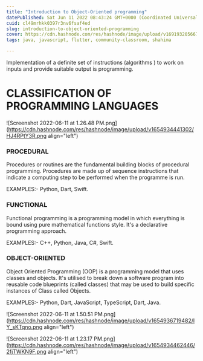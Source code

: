 ```yaml
---
title: "Introduction to Object-Oriented programming"
datePublished: Sat Jun 11 2022 08:43:24 GMT+0000 (Coordinated Universal Time)
cuid: cl49mrhkk0397r3nv6fsaf4ed
slug: introduction-to-object-oriented-programming
cover: https://cdn.hashnode.com/res/hashnode/image/upload/v1691932056677/be0a6ae5-26e7-4da2-a33c-6d782a92c5e8.png
tags: java, javascript, flutter, community-classroom, shahima

---
```


Implementation of a definite set of instructions (algorithms ) to work on inputs and provide suitable output is programming.

# CLASSIFICATION OF PROGRAMMING LANGUAGES

![Screenshot 2022-06-11 at 1.26.48 PM.png](https://cdn.hashnode.com/res/hashnode/image/upload/v1654934441302/HJ4RPtY3R.png align="left")

### PROCEDURAL

Procedures or routines are the fundamental building blocks of procedural programming. Procedures are made up of sequence instructions that indicate a computing step to be performed when the programme is run.

EXAMPLES:- Python, Dart, Swift.

### FUNCTIONAL

Functional programming is a programming model in which everything is bound using pure mathematical functions style. It's a declarative programming approach.

EXAMPLES:- C++, Python, Java, C#, Swift.

### OBJECT-ORIENTED

Object Oriented Programming (OOP) is a programming model that uses classes and objects. It's utilised to break down a software program into reusable code blueprints (called classes) that may be used to build specific instances of Class called Objects.

EXAMPLES:- Python, Dart, JavaScript, TypeScript, Dart, Java.

![Screenshot 2022-06-11 at 1.50.51 PM.png](https://cdn.hashnode.com/res/hashnode/image/upload/v1654936719482/lY_sKTqno.png align="left")

![Screenshot 2022-06-11 at 1.23.17 PM.png](https://cdn.hashnode.com/res/hashnode/image/upload/v1654934462446/2fjTWKN9F.png align="left")